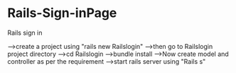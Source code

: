 # Rails-Sign-inPage
Rails sign in

-->create a project using "rails new Railslogin"
-->then go to Railslogin project directory
-->cd Railslogin
-->bundle install
-->Now create model and controller as per the requirement
-->start rails server using "Rails s"


